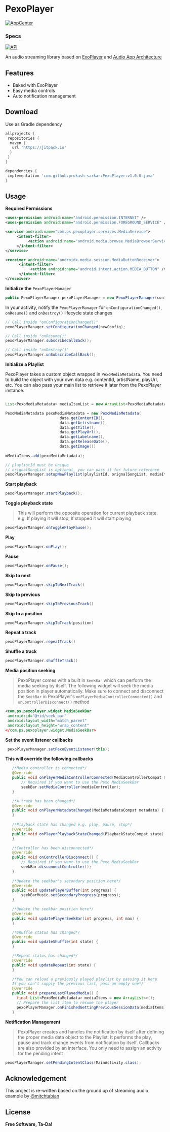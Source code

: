 # PexoPlayer

[![AppCenter](https://build.appcenter.ms/v0.1/apps/d918b5ba-166b-4637-be67-e9567c0b930e/branches/master/badge)](https://build.appcenter.ms/v0.1/apps/d918b5ba-166b-4637-be67-e9567c0b930e/branches/master/badge)

### Specs
[![API](https://img.shields.io/badge/API-15%2B-orange.svg?style=flat)](https://android-arsenal.com/api?level=16)

An audio streaming library based on [ExoPlayer](https://exoplayer.dev) and [Audio App Architecture](https://developer.android.com/guide/topics/media-apps/audio-app/building-an-audio-app)  

## Features

  - Baked with ExoPlayer 
  - Easy media controls
  - Auto notification management

## Download

Use as Gradle dependency

```gradle
allprojects {
 repositories {
  maven {
   url 'https://jitpack.io'
  }
 }
}

dependencies {
 implementation 'com.github.prokash-sarkar:PexoPlayer:v1.0.0-java'
}
```

## Usage

**Required Permissions**

```xml
<uses-permission android:name="android.permission.INTERNET" />
<uses-permission android:name="android.permission.FOREGROUND_SERVICE" />

<service android:name="com.ps.pexoplayer.services.MediaService">
     <intent-filter>
          <action android:name="android.media.browse.MediaBrowserService" />
     </intent-filter>
</service>

<receiver android:name="androidx.media.session.MediaButtonReceiver">
      <intent-filter>
           <action android:name="android.intent.action.MEDIA_BUTTON" />
      </intent-filter>
</receiver>
```

**Initialize the** ```PexoPlayerManager```

```Java
public PexoPlayerManager pexoPlayerManager = new PexoPlayerManager(context);
```

In your activity, notify the ```PexoPlayerManager``` for ```onConfigurationChanged()```, ```onResume()``` and ```onDestroy()``` lifecycle state changes

```Java
// Call inside "onConfigurationChanged()"
pexoPlayerManager.setConfigurationChanged(newConfig);

// Call inside "onResume()"
pexoPlayerManager.subscribeCallBack();

// Call inside "onDestroy()"
pexoPlayerManager.unSubscribeCallBack();
```

**Initialize a Playlist**

PexoPlayer takes a custom object wrapped in ```PexoMediaMetadata```. You need to build the object with your own data e.g. contentId, artistName, playUrl, etc. You can also pass your main list to retrieve it later from the PexoPlayer instance.

```java

List<PexoMediaMetadata> mediaItemList = new ArrayList<PexoMediaMetadata>();

PexoMediaMetadata pexoMediaMetadata = new PexoMediaMetadata(
                        data.getContentID(),
                        data.getArtistname(),
                        data.getTitle(),
                        data.getPlayUrl(),
                        data.getLabelname(),
                        data.getReleaseDate(),
                        data.getImage())
                        
mMediaItems.add(pexoMediaMetadata);

// playlistId must be unique
// orignalSongList is optional, you can pass it for future reference
pexoPlayerManager.setupNewPlaylist(playlistId, orignalSongList, mediaItemList, position);
```

**Start playback**

```java
pexoPlayerManager.startPlayback();
```

**Toggle playback state**

> This will perform the opposite operation for current playback state. e.g. If playing it will stop, If stopped it will start playing
>

```java
pexoPlayerManager.onTogglePlayPause();
```

**Play** 

```java
pexoPlayerManager.onPlay();
```

**Pause**

```java
pexoPlayerManager.onPause();
```

**Skip to next**

```java
pexoPlayerManager.skipToNextTrack()
```

**Skip to previous**

```java
pexoPlayerManager.skipToPreviousTrack()
```

**Skip to a position**

```java
pexoPlayerManager.skipToTrack(position)
```

**Repeat a track**

```java
pexoPlayerManager.repeatTrack()
```

**Shuffle a track**

```java
pexoPlayerManager.shuffleTrack()
```

**Media position seeking**

> PexoPlayer comes with a built in ```SeekBar``` which can perform the media seeking by itself. The following widget will seek the media position in player automatically. Make sure to connect and disconnect the ```SeekBar``` in PexoPlayer's ```onPlayerMediaControllerConnected()``` and ```onControllerDisconnect()``` method

```xml
<com.ps.pexoplayer.widget.MediaSeekBar    
 android:id="@+id/seek_bar"    
 android:layout_width="match_parent"    
 android:layout_height="wrap_content"                                     
</com.ps.pexoplayer.widget.MediaSeekBar>
```

**Set the event listener callbacks**

```java
 pexoPlayerManager.setPexoEventListener(this);
```

 **This will override the following callbacks**

 ```java
    /*Media controller is connected*/
    @Override
    public void onPlayerMediaControllerConnected(MediaControllerCompat mediaController) {
        // Required if you want to use the Pexo MediaSeekBar
        seekBar.setMediaController(mediaController);
    }

    /*A track has been changed*/
    @Override
    public void onPlayerMetadataChanged(MediaMetadataCompat metadata) {
    }
    
    /*Playback state has changed e.g. play, pause, stop*/
    @Override
    public void onPlayerPlaybackStateChanged(PlaybackStateCompat state) {
    }

    /*Controller has been disconnected*/
    @Override
    public void onControllerDisconnect() {
        // Required if you want to use the Pexo MediaSeekBar
        seekBar.disconnectController();
    }
    
    /*Update the seekbar's secondary position here*/
    @Override
    public void updatePlayerBuffer(int progress) {
        seekBarMusic.setSecondaryProgress(progress);
    }

    /*Update the seekbar position here*/
    @Override
    public void updatePlayerSeekBar(int progress, int max) {
    }

    /*Shuffle status has changed*/
    @Override
    public void updateShuffle(int state) {
    }

    /*Repeat status has changed*/
    @Override
    public void updateRepeat(int state) {
    }

    /*You can reload a previously played playlist by passing it here
    If you can't supply the previous list, pass an empty one*/
    @Override
    public void prepareLastPlayedMedia() {
      final List<PexoMediaMetadata> mediaItems = new ArrayList<>();
      // Prepare the list item to resume the player
      pexoPlayerManager.onFinishedGettingPreviousSessionData(mediaItems);
    }
 ```

**Notification Management**

> PexoPlayer creates and handles the notification by itself after defining the proper media data object to the Playlist. It performs the play, pause and track change events from notification by itself. Callbacks are also provided by an interface. You only need to assign an activity for the pending intent
>

```java
pexoPlayerManager.setPendingIntentClass(MainActivity.class);
```

## Acknowledgement

This project is re-written based on the ground up of streaming audio example by [@mitchtabian](https://github.com/mitchtabian)

License
----

**Free Software, Ta-Da!**
